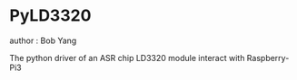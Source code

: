 # PyLD3320

author : Bob Yang

The python driver of an ASR chip LD3320 module interact with Raspberry-Pi3
